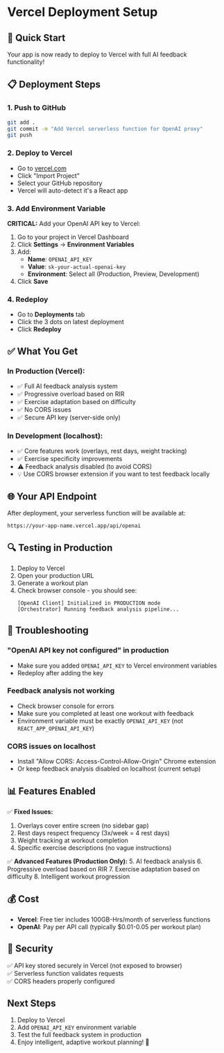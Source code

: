# Vercel Deployment Setup

## 🚀 Quick Start

Your app is now ready to deploy to Vercel with full AI feedback functionality!

## 📋 Deployment Steps

### 1. Push to GitHub
```bash
git add .
git commit -m "Add Vercel serverless function for OpenAI proxy"
git push
```

### 2. Deploy to Vercel
- Go to [vercel.com](https://vercel.com)
- Click "Import Project"
- Select your GitHub repository
- Vercel will auto-detect it's a React app

### 3. Add Environment Variable
**CRITICAL:** Add your OpenAI API key to Vercel:

1. Go to your project in Vercel Dashboard
2. Click **Settings** → **Environment Variables**
3. Add:
   - **Name**: `OPENAI_API_KEY`
   - **Value**: `sk-your-actual-openai-key`
   - **Environment**: Select all (Production, Preview, Development)
4. Click **Save**

### 4. Redeploy
- Go to **Deployments** tab
- Click the 3 dots on latest deployment
- Click **Redeploy**

## ✅ What You Get

### In Production (Vercel):
- ✅ Full AI feedback analysis system
- ✅ Progressive overload based on RIR
- ✅ Exercise adaptation based on difficulty
- ✅ No CORS issues
- ✅ Secure API key (server-side only)

### In Development (localhost):
- ✅ Core features work (overlays, rest days, weight tracking)
- ✅ Exercise specificity improvements
- ⚠️ Feedback analysis disabled (to avoid CORS)
- 💡 Use CORS browser extension if you want to test feedback locally

## 🌐 Your API Endpoint

After deployment, your serverless function will be available at:
```
https://your-app-name.vercel.app/api/openai
```

## 🔍 Testing in Production

1. Deploy to Vercel
2. Open your production URL
3. Generate a workout plan
4. Check browser console - you should see:
   ```
   [OpenAI Client] Initialized in PRODUCTION mode
   [Orchestrator] Running feedback analysis pipeline...
   ```

## 🐛 Troubleshooting

### "OpenAI API key not configured" in production
- Make sure you added `OPENAI_API_KEY` to Vercel environment variables
- Redeploy after adding the key

### Feedback analysis not working
- Check browser console for errors
- Make sure you completed at least one workout with feedback
- Environment variable must be exactly `OPENAI_API_KEY` (not `REACT_APP_OPENAI_API_KEY`)

### CORS issues on localhost
- Install "Allow CORS: Access-Control-Allow-Origin" Chrome extension
- Or keep feedback analysis disabled on localhost (current setup)

## 📊 Features Enabled

✅ **Fixed Issues:**
1. Overlays cover entire screen (no sidebar gap)
2. Rest days respect frequency (3x/week = 4 rest days)
3. Weight tracking at workout completion
4. Specific exercise descriptions (no vague instructions)

✅ **Advanced Features (Production Only):**
5. AI feedback analysis
6. Progressive overload based on RIR
7. Exercise adaptation based on difficulty
8. Intelligent workout progression

## 💰 Cost

- **Vercel**: Free tier includes 100GB-Hrs/month of serverless functions
- **OpenAI**: Pay per API call (typically $0.01-0.05 per workout plan)

## 🔐 Security

✅ API key stored securely in Vercel (not exposed to browser)  
✅ Serverless function validates requests  
✅ CORS headers properly configured  

## Next Steps

1. Deploy to Vercel
2. Add `OPENAI_API_KEY` environment variable
3. Test the full feedback system in production
4. Enjoy intelligent, adaptive workout planning! 💪

